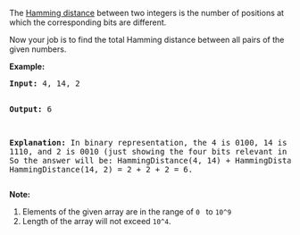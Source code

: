<div><p>The <a href="https://en.wikipedia.org/wiki/Hamming_distance" target="_blank">Hamming distance</a> between two integers is the number of positions at which the corresponding bits are different.</p>

<p>Now your job is to find the total Hamming distance between all pairs of the given numbers.


</p><p><b>Example:</b><br>
</p><pre><b>Input:</b> 4, 14, 2

<b>Output:</b> 6

<b>Explanation:</b> In binary representation, the 4 is 0100, 14 is 1110, and 2 is 0010 (just
showing the four bits relevant in this case). So the answer will be:
HammingDistance(4, 14) + HammingDistance(4, 2) + HammingDistance(14, 2) = 2 + 2 + 2 = 6.
</pre>
<p></p>

<p><b>Note:</b><br>
</p><ol>
<li>Elements of the given array are in the range of <code>0 </code> to <code>10^9</code>
</li><li>Length of the array will not exceed <code>10^4</code>. </li>
</ol>
<p></p></div>